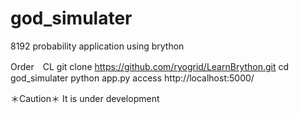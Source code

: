 # god_simulater
8192 probability application using brython

Order　CL
git clone https://github.com/ryogrid/LearnBrython.git
cd god_simulater
python app.py
access http://localhost:5000/

＊Caution＊
It is under development
